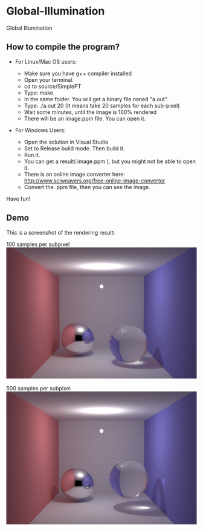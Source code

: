 Global-Illumination
===================

Global Illumination

How to compile the program?
-------------------

* For Linux/Mac OS users:
	- Make sure you have g++ compiler installed
	- Open your terminal.
	- cd to source/SimplePT
	- Type: make
	- In the same folder. You will get a binary file naned "a.out"
	- Type: ./a.out 20
		 (It means take 20 samples for each sub-pixel)
	- Wait some minutes, until the image is 100% rendered
	- There will be an image.ppm file. You can open it.

* For Windows Users:
	- Open the solution in Visual Studio 
	- Set to Release build mode. Then build it.
	- Run it. 
	- You can get a result( image.ppm ), but you might not be able to open it.
	- There is an online image converter here: http://www.sciweavers.org/free-online-image-converter 
	- Convert the .ppm file, then you can see the image.

Have fun!

Demo
-------------------
This is a screenshot of the rendering result:

100 samples per subpixel
![](source/Release/image.png)

500 samples per subpixel
![](source/SimplePT/image.PNG)
